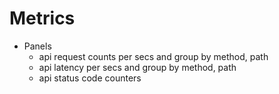# Metrics

- Panels
  - api request counts per secs and group by method, path
  - api latency per secs and group by method, path
  - api status code counters